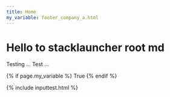 ```yaml
---
title: Home
my_variable: footer_company_a.html
---
```


# Hello to stacklauncher root md

Testing ... 
Test ...

{% if page.my_variable %}
  True
{% endif %}

{% include inputtest.html %}
